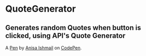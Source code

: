 # QuoteGenerator
Generates random Quotes when button is clicked, using API's
Quote Generator
---------------


A [Pen](http://codepen.io/AnisaI/pen/LbBXjr) by [Anisa Ishmail](http://codepen.io/AnisaI) on [CodePen](http://codepen.io/).
